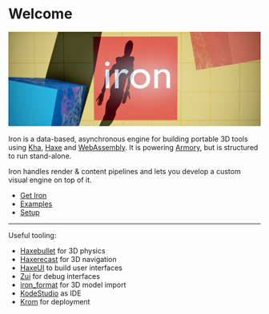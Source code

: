 # Welcome

![](getting_started/img/iron.jpg)

Iron is a data-based, asynchronous engine for building portable 3D tools using [Kha](https://github.com/Kode/Kha), [Haxe](https://github.com/HaxeFoundation/haxe) and [WebAssembly](http://webassembly.org/). It is powering [Armory](http://armory3d.org), but is structured to run stand-alone.

Iron handles render & content pipelines and lets you develop a custom visual engine on top of it.

- [Get Iron](https://github.com/armory3d/iron)
- [Examples](https://github.com/armory3d/iron_examples/)
- [Setup](./getting_started/setup.md)

---

Useful tooling:
- [Haxebullet](https://github.com/armory3d/haxebullet) for 3D physics
- [Haxerecast](https://github.com/armory3d/haxerecast) for 3D navigation
- [HaxeUI](https://github.com/haxeui/haxeui-kha) to build user interfaces
- [Zui](https://github.com/armory3d/zui) for debug interfaces
- [iron_format](https://github.com/armory3d/iron_format) for 3D model import
- [KodeStudio](https://github.com/Kode/KodeStudio/releases) as IDE
- [Krom](https://github.com/Kode/Krom) for deployment
